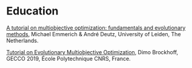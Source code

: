 Education
=========

[A tutorial on multiobjective optimization: fundamentals and evolutionary methods](https://doi.org/10.1007/s11047-018-9685-y), Michael Emmerich & André Deutz, University of Leiden, The Netherlands.

[Tutorial on Evolutionary Multiobjective Optimization](http://www.cmapx.polytechnique.fr/~dimo.brockhoff/publicationListFiles/broc2019a.pdf), Dimo Brockhoff, GECCO 2019, École Polytechnique CNRS, France.